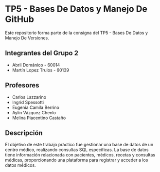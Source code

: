 # TP5 - Bases De Datos y Manejo De GitHub

Este repositorio forma parte de la consigna del TP5 - Bases De Datos y Manejo De Versiones.

## Integrantes del Grupo 2

- Abril Dománico - 60014
- Martín Lopez Trulos - 60139

## Profesores

- Carlos Lazzarino
- Ingrid Spessotti
- Eugenia Camila Berrino
- Aylin Vázquez Chenlo
- Melina Piacentino Castaño

## Descripción

El objetivo de este trabajo práctico fue gestionar una base de datos de un centro médico, realizando consultas SQL específicas. La base de datos tiene información relacionada con pacientes, médicos, recetas y consultas médicas, proporcionando una plataforma para registrar y acceder a los datos médicos.

